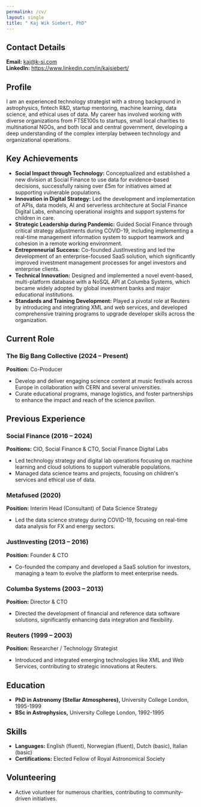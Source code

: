 ```yaml
---
permalink: /cv/
layout: single
title: " Kaj Wik Siebert, PhD"
---
```


## Contact Details

**Email:** <kaj@k-si.com>  
**LinkedIn:** <https://www.linkedin.com/in/kajsiebert/>

## Profile

I am an experienced technology strategist with a strong background in astrophysics, fintech R&D, startup mentoring, machine learning, data science, and ethical uses of data. My career has involved working with diverse organizations from FTSE100s to startups, small local charities to multinational NGOs, and both local and central government, developing a deep understanding of the complex interplay between technology and organizational operations.

## Key Achievements

- **Social Impact through Technology:** Conceptualized and established a new division at Social Finance to use data for evidence-based decisions, successfully raising over £5m for initiatives aimed at supporting vulnerable populations.
- **Innovation in Digital Strategy:** Led the development and implementation of APIs, data models, AI and serverless architecture at Social Finance Digital Labs, enhancing operational insights and support systems for children in care.
- **Strategic Leadership during Pandemic:** Guided Social Finance through critical strategy adjustments during COVID-19, including implementing a real-time management information system to support teamwork and cohesion in a remote working environment.
- **Entrepreneurial Success:** Co-founded JustInvesting and led the development of an enterprise-focused SaaS solution, which significantly improved investment management processes for angel investors and enterprise clients.
- **Technical Innovation:** Designed and implemented a novel event-based, multi-platform database with a NoSQL API at Columba Systems, which became widely adopted by global investment banks and major educational institutions.
- **Standards and Training Development:** Played a pivotal role at Reuters by introducing and integrating XML and web services, and developed comprehensive training programs to upgrade developer skills across the organization.



## Current Role

### The Big Bang Collective (2024 – Present)

**Position:** Co-Producer

- Develop and deliver engaging science content at music festivals across Europe in collaboration with CERN and several universities.
- Curate educational programs, manage logistics, and foster partnerships to enhance the impact and reach of the science pavilion.

## Previous Experience

### Social Finance (2016 – 2024)

**Positions:** CIO, Social Finance & CTO, Social Finance Digital Labs

- Led technology strategy and digital lab operations focusing on machine learning and cloud solutions to support vulnerable populations.
- Managed data science teams and projects, focusing on children's services and ethical use of data.

### Metafused (2020)

**Position:** Interim Head (Consultant) of Data Science Strategy

- Led the data science strategy during COVID-19, focusing on real-time data analysis for FX and energy sectors.

### JustInvesting (2013 – 2016)

**Position:** Founder & CTO

- Co-founded the company and developed a SaaS solution for investors, managing a team to evolve the platform to meet enterprise needs.

### Columba Systems (2003 – 2013)

**Position:** Director & CTO

- Directed the development of financial and reference data software solutions, significantly enhancing data integration and flexibility.

### Reuters (1999 – 2003)

**Position:** Researcher / Technology Strategist

- Introduced and integrated emerging technologies like XML and Web Services, contributing to strategic innovations at Reuters.

## Education

- **PhD in Astronomy (Stellar Atmospheres),** University College London, 1995-1999
- **BSc in Astrophysics,** University College London, 1992-1995


## Skills

- **Languages:** English (fluent), Norwegian (fluent), Dutch (basic), Italian (basic)
- **Certifications:** Elected Fellow of Royal Astronomical Society

## Volunteering

- Active volunteer for numerous charities, contributing to community-driven initiatives.
